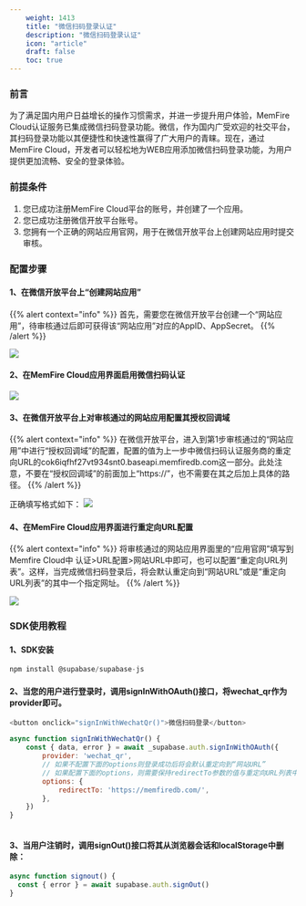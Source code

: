 ```yaml
---
    weight: 1413
    title: "微信扫码登录认证"
    description: "微信扫码登录认证"
    icon: "article"
    draft: false
    toc: true
---
```



### 前言

为了满足国内用户日益增长的操作习惯需求，并进一步提升用户体验，MemFire Cloud认证服务已集成微信扫码登录功能。微信，作为国内广受欢迎的社交平台，其扫码登录功能以其便捷性和快速性赢得了广大用户的青睐。现在，通过MemFire Cloud，开发者可以轻松地为WEB应用添加微信扫码登录功能，为用户提供更加流畅、安全的登录体验。

### 前提条件

1. 您已成功注册MemFire Cloud平台的账号，并创建了一个应用。
2. 您已成功注册微信开放平台账号。
3. 您拥有一个正确的网站应用官网，用于在微信开放平台上创建网站应用时提交审核。


### 配置步骤

#### 1、在微信开放平台上“创建网站应用”

{{% alert context="info" %}}
首先，需要您在微信开放平台创建一个“网站应用”，待审核通过后即可获得该“网站应用”对应的AppID、AppSecret。
{{% /alert %}}


<img src="../../../../img/wechatqr1.png">


#### 2、在MemFire Cloud应用界面启用微信扫码认证

<img src="../../../../img/wechatqr2.png">

#### 3、在微信开放平台上对审核通过的网站应用配置其授权回调域

{{% alert context="info" %}}
在微信开放平台，进入到第1步审核通过的“网站应用”中进行“授权回调域”的配置，配置的值为上一步中微信扫码认证服务商的重定向URL的cok6iqfhf27vt934snt0.baseapi.memfiredb.com这一部分。此处注意，不要在“授权回调域”的前面加上“https://”，也不需要在其之后加上具体的路径。
{{% /alert %}}

   正确填写格式如下：
<img src="../../../../img/wechatqr3.png">

#### 4、在MemFire Cloud应用界面进行重定向URL配置

{{% alert context="info" %}}
将审核通过的网站应用界面里的“应用官网”填写到Memfire Cloud中 认证>URL配置>网站URL中即可，也可以配置“重定向URL列表”。这样，当完成微信扫码登录后，将会默认重定向到“网站URL”或是“重定向URL列表”的其中一个指定网址。
{{% /alert %}}

<img src="../../../../img/wechatqr4.png">

### SDK使用教程

#### 1、SDK安装

```js
npm install @supabase/supabase-js

```

#### 2、当您的用户进行登录时，调用signInWithOAuth()接口，将wechat_qr作为provider即可。

```js
<button onclick="signInWithWechatQr()">微信扫码登录</button>

async function signInWithWechatQr() {
    const { data, error } = await _supabase.auth.signInWithOAuth({
        provider: 'wechat_qr',
        // 如果不配置下面的options则登录成功后将会默认重定向到“网站URL”
        // 如果配置下面的options，则需要保持redirectTo参数的值与重定向URL列表中的值一致，登录成功后将会跳转到该网址
        options: {
            redirectTo: 'https://memfiredb.com/',
        },
    })
}



```

#### 3、当用户注销时，调用signOut()接口将其从浏览器会话和localStorage中删除：

```js
async function signout() {
  const { error } = await supabase.auth.signOut()
}

```
